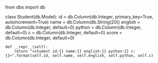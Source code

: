 from dbs import db


class Student(db.Model):
    id = db.Column(db.Integer, primary_key=True, autoincrement=True)
    name = db.Column(db.String(20))
    english = db.Column(db.Integer, default=0)
    python = db.Column(db.Integer, default=0)
    c = db.Column(db.Integer, default=0)
    score = db.Column(db.Integer, default=0)

    def __repr__(self):
        return "<student id:{} name:{} english:{} python:{} c:{}>".format(self.id, self.name, self.english, self.python, self.c)
